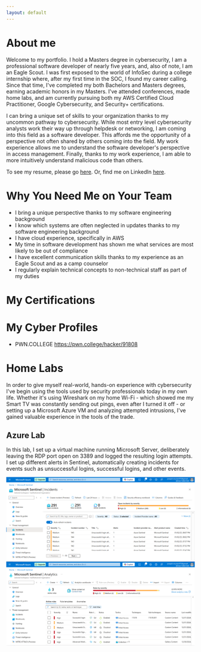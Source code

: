 ```yaml
---
layout: default
---
```


# About me

Welcome to my portfolio. I hold a Masters degree in cybersecurity, I am a professional software developer of nearly five years, and, also of note, I am an Eagle Scout. I was first exposed to the world of InfoSec during a college internship where, after my first time in the SOC, I found my career calling. Since that time, I've completed my both Bachelors and Masters degrees, earning academic honors in my Masters. I've attended conferences, made home labs, and am currently pursuing both my AWS Certified Cloud Practitioner, Google Cybersecurity, and Security+ certifications. 

I can bring a unique set of skills to your organization thanks to my uncommon pathway to cybersecurity. While most entry level cybersecurity analysts work their way up through helpdesk or networking, I am coming into this field as a software developer. This affords me the opportunity of a perspective not often shared by others coming into the field. My work experience allows me to understand the software developer's perspective in access management. Finally, thanks to my work experience, I am able to more intuitively understand malicious code than others. 

To see my resume, please go [here](https://docs.google.com/document/d/1Yr3xbWSJh-UqUlc2m_qg1sM72SnbJFIBLETVoHrQ0qg/edit?usp=sharing). Or, find me on LinkedIn [here](https://www.linkedin.com/in/joseph-musial-120255103/).

# Why You Need Me on Your Team
* I bring a unique perspective thanks to my software engineering background
* I know which systems are often neglected in updates thanks to my software engineering background
* I have cloud experience, specifically in AWS
* My time in software development has shown me what services are most likely to be out of compliance
* I have excellent communication skills thanks to my experience as an Eagle Scout and as a camp counselor
* I regularly explain technical concepts to non-technical staff as part of my duties

# My Certifications


# My Cyber Profiles
* PWN.COLLEGE https://pwn.college/hacker/91808



# Home Labs

In order to give myself real-world, hands-on experience with cybersecurity I've begin using the tools used by security professionals today in my own life. Whether it's using Wireshark on my home Wi-Fi - which showed me my Smart TV was constantly sending out pings, even after I turned it off - or setting up a Microsoft Azure VM and analyzing attempted intrusions, I've gained valuable experience in the tools of the trade.

## Azure Lab

In this lab, I set up a virtual machine running Microsoft Server, deliberately leaving the RDP port open on 3389 and logged the resulting login attempts. I set up different alerts in Sentinel, automatically creating incidents for events such as unsuccessful logins, successful logins, and other events. 

![azure-screenshot-01](https://github.com/JosephMusial/josephmusial.github.io/blob/main/images/azure-lab-01/Screenshot_20250102_201048.png?raw=true)
![azure-screenshot-02](https://github.com/JosephMusial/josephmusial.github.io/blob/main/images/azure-lab-01/Screenshot_20250102_201949.png?raw=true)
